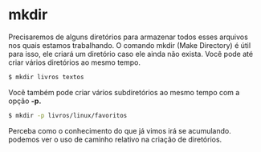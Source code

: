 # mkdir

Precisaremos de alguns diretórios para armazenar todos esses arquivos nos quais estamos trabalhando. O comando mkdir (Make Directory) é útil para isso, ele criará um diretório caso ele ainda não exista. Você pode até criar vários diretórios ao mesmo tempo.

```bash
$ mkdir livros textos
```

Você também pode criar vários subdiretórios ao mesmo tempo com a opção **\-p.**

```bash
$ mkdir -p livros/linux/favoritos
```

Perceba como o conhecimento do que já vimos irá se acumulando. podemos ver o uso de caminho relativo na criação de diretórios.